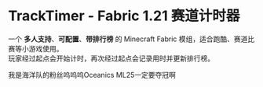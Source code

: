 # TrackTimer - Fabric 1.21 赛道计时器

一个 **多人支持**、**可配置**、**带排行榜** 的 Minecraft Fabric 模组，适合跑酷、赛道比赛等小游戏使用。  
玩家经过起点会开始计时，再次经过起点会记录用时并更新排行榜。

我是海洋队的粉丝呜呜呜Oceanics ML25一定要夺冠啊


